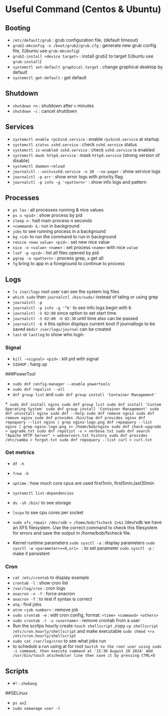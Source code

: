 # Useful Command (Centos & Ubuntu)

## Booting

* `/etc/default/grub` : grub configuration file, (default timeout)
* `grub2-mkconfig -o /boot/grub2/grub.cfg` : generate new grub config file, (Ubuntu use `grub-mkconfig`)
* `grub2-install <device target>` : install grub2 to target (Ubuntu use `grub-install`)
* `systemctl set-default graphical.target` : change graphical desktop by default
* `systemctl get-default` : get default

## Shutdown

* `shutdown +n` : shutdown after `n` minutes
* `shutdown -c` : cancel shutdown

## Services

* `systemctl enable rpcbind.service` : enable `rpcbind.service` at startup
* `systemctl status sshd.service` : check `sshd.service` status
* `systemctl is-enabled sshd.service` : check `sshd.service` is enabled
* `systemctl mask httpd.service` : mask `httpd.service` (strong version of disable)
* `systemctl daemon-reload`
* `journalctl --unit=sshd.service -n 20 --no-pager` : show service logs
* `journalctl -p err` : show error logs with priority flag
* `journalctl -p info -g '<pattern>'` : show info logs and pattern

## Processes

* `ps lax` : all processes running & nice values
* `ps u <pid>` : show process by pid
* `sleep n` : halt main process n seconds
* `<command> &` : run in background
* `jobs` to see running process in a background
* `bg <id>` to run the command to run in background 
* `renice <new value> <pid>` : set new nice value
* `nice -n <value> <name>` : set process `<name>` with nice `value`
* `lsof -p <pid>` : list all files opened by pid
* `pgrep -a <pattern>` : process grep, `a` get all
* `fg` bring to app in a foreground to continue to process

## Logs
* `ls /var/logs` root user can see the system log files
* `which sudo` then  `journalctl /bin/sudo/` instead of taling or using grep
* `journalctl -p` <tab> <tab>
* `journalctl -p info -g '^b'` to see info logs begin with b
* `journalctl -S 02:00` since option to set start time
* `journalctl -S 02:00 -U 02:30` until time also can be passed 
* `journalctl -b 0` this option displays current boot if journallogs to be saved `mkdir /var/logs/journal` can be created 
* `last` or `lastlog` to show who login  
 

### Signal

* `kill -<signal> <pid>` : kill pid with signal
* `SIGHUP` : hang up
 
###PowerTool

 * `sudo dnf config-manager --enable powertools`
 * `sudo dnf repolist --all`
 * `dnf group list` and `sudo dnf group install 'Container Management'`
 
 *` sudo dnf install nginx
    sudo dnf group list
    sudo dnf install 'Custom Operating System'
    sudo dnf group install 'Container Management'
    sudo dnf uninstall nginx
    sudo dnf --help
    sudo dnf remove ngnix
    sudo dnf remove nginx
    sudo dnf provides /bin/top
    dnf provides nginx
    dnf repoquery --list nginx | grep nginx-logo.png
    dnf repoquery --list nginx | grep nginx-logo.png >> /home/bob/nginx
    sudo dnf check-upgrade > upgrade.txt
    sudo dnf repolist -v > verbose.txt
    sudo dnf search "Apache HTTP Server" > webservers.txt
    history
    sudo dnf provides /etc/samba > forgot.txt
    sudo dnf repoquery --list curl > curl.txt`
 

### Get metrics
 
 * `df -h`
 * `free -h`
 * `uptime` : how much core cpus are used first1min, first5min,last30min
 * `systemctl list-dependencies`
 * `du -sh /bin/` to see storage
 * `lscpu` to see cpu cores per socket
 * `sudo xfs_repair /dev/vdb > /home/bob/fscheck 2>&1` /dev/vdb we have an XFS filesystem. Use the correct command to check this filesystem for errors and save the output in /home/bob/fscheck file.
 
 
 * Kernel runtime parameters 
  `sudo sysctl -a` : display parameters
  `sudo sysctl -w <parameter>=<0,or1> ` : to set parameter
  `sudo sysctl -p` : make it persistent
 
### Cron
 
* `cat /etc/crontab` to display example
* `crontab -l` : show cron list
* `/var/log/cron` : cron logs
* `anacron -n -f` : force anacron
* `anacron -T` : to test if syntax is correct
* `atq` : find jobs
* `atrm <job number>` : remove job
* `sudo crontab -e` : edit cron config, format: `<time> <command> <others>`
* `sudo crontab -r -u <username>` : remove crontab from a user
* Run the scritps hourly  create `touch shellscript` ,copy  `cp shellscript /etc/cron.hourly/shellscript`  and make executable `sudo chmod +rx /etc/cron.hourly/shellscript`
* `sudo cat /var/log/cron` to see what jobs run 
* to schedule a run using at for root `Switch to the root user using sudo -i command, then execute command at '15:30 August 20 2024'
Add /usr/bin/touch atscheduler line then save it by pressing CTRL+D `
 

## Scripts

* `#!` : `shebang`
 
 
 ##SELinux

* `ps axZ`
* `sudo semanage user -l` 
